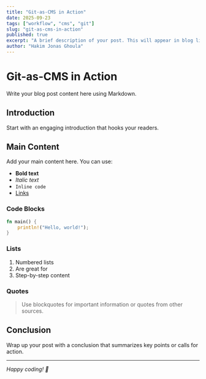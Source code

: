 ```yaml
---
title: "Git-as-CMS in Action"
date: 2025-09-23
tags: ["workflow", "cms", "git"]
slug: "git-as-cms-in-action"
published: true
excerpt: "A brief description of your post. This will appear in blog listings and meta descriptions."
author: "Hakim Jonas Ghoula"
---
```


# Git-as-CMS in Action

Write your blog post content here using Markdown.

## Introduction

Start with an engaging introduction that hooks your readers.

## Main Content

Add your main content here. You can use:

- **Bold text**
- *Italic text*
- `Inline code`
- [Links](https://example.com)

### Code Blocks

```rust
fn main() {
    println!("Hello, world!");
}
```

### Lists

1. Numbered lists
2. Are great for
3. Step-by-step content

### Quotes

> Use blockquotes for important information or quotes from other sources.

## Conclusion

Wrap up your post with a conclusion that summarizes key points or calls for action.

---

*Happy coding! 🦀*
